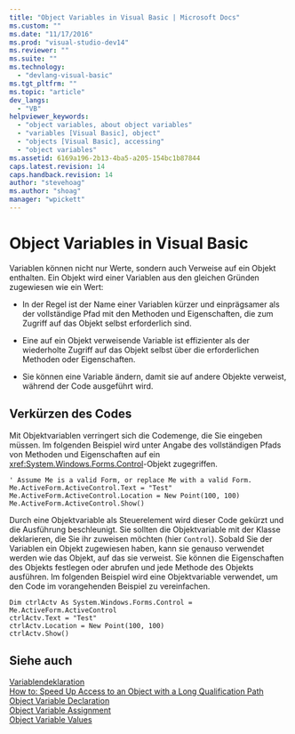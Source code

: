 ```yaml
---
title: "Object Variables in Visual Basic | Microsoft Docs"
ms.custom: ""
ms.date: "11/17/2016"
ms.prod: "visual-studio-dev14"
ms.reviewer: ""
ms.suite: ""
ms.technology: 
  - "devlang-visual-basic"
ms.tgt_pltfrm: ""
ms.topic: "article"
dev_langs: 
  - "VB"
helpviewer_keywords: 
  - "object variables, about object variables"
  - "variables [Visual Basic], object"
  - "objects [Visual Basic], accessing"
  - "object variables"
ms.assetid: 6169a196-2b13-4ba5-a205-154bc1b87844
caps.latest.revision: 14
caps.handback.revision: 14
author: "stevehoag"
ms.author: "shoag"
manager: "wpickett"
---
```

# Object Variables in Visual Basic
Variablen können nicht nur Werte, sondern auch Verweise auf ein Objekt enthalten.  Ein Objekt wird einer Variablen aus den gleichen Gründen zugewiesen wie ein Wert:  
  
-   In der Regel ist der Name einer Variablen kürzer und einprägsamer als der vollständige Pfad mit den Methoden und Eigenschaften, die zum Zugriff auf das Objekt selbst erforderlich sind.  
  
-   Eine auf ein Objekt verweisende Variable ist effizienter als der wiederholte Zugriff auf das Objekt selbst über die erforderlichen Methoden oder Eigenschaften.  
  
-   Sie können eine Variable ändern, damit sie auf andere Objekte verweist, während der Code ausgeführt wird.  
  
## Verkürzen des Codes  
 Mit Objektvariablen verringert sich die Codemenge, die Sie eingeben müssen.  Im folgenden Beispiel wird unter Angabe des vollständigen Pfads von Methoden und Eigenschaften auf ein <xref:System.Windows.Forms.Control>\-Objekt zugegriffen.  
  
```  
' Assume Me is a valid Form, or replace Me with a valid Form.  
Me.ActiveForm.ActiveControl.Text = "Test"  
Me.ActiveForm.ActiveControl.Location = New Point(100, 100)  
Me.ActiveForm.ActiveControl.Show()  
```  
  
 Durch eine Objektvariable als Steuerelement wird dieser Code gekürzt und die Ausführung beschleunigt.  Sie sollten die Objektvariable mit der Klasse deklarieren, die Sie ihr zuweisen möchten \(hier `Control`\).  Sobald Sie der Variablen ein Objekt zugewiesen haben, kann sie genauso verwendet werden wie das Objekt, auf das sie verweist.  Sie können die Eigenschaften des Objekts festlegen oder abrufen und jede Methode des Objekts ausführen.  Im folgenden Beispiel wird eine Objektvariable verwendet, um den Code im vorangehenden Beispiel zu vereinfachen.  
  
```  
Dim ctrlActv As System.Windows.Forms.Control = Me.ActiveForm.ActiveControl  
ctrlActv.Text = "Test"  
ctrlActv.Location = New Point(100, 100)  
ctrlActv.Show()  
```  
  
## Siehe auch  
 [Variablendeklaration](../../../../visual-basic/programming-guide/language-features/variables/variable-declaration.md)   
 [How to: Speed Up Access to an Object with a Long Qualification Path](../../../../visual-basic/programming-guide/language-features/variables/how-to-speed-up-access-to-an-object-with-a-long-qualification-path.md)   
 [Object Variable Declaration](../../../../visual-basic/programming-guide/language-features/variables/object-variable-declaration.md)   
 [Object Variable Assignment](../../../../visual-basic/programming-guide/language-features/variables/object-variable-assignment.md)   
 [Object Variable Values](../../../../visual-basic/programming-guide/language-features/variables/object-variable-values.md)